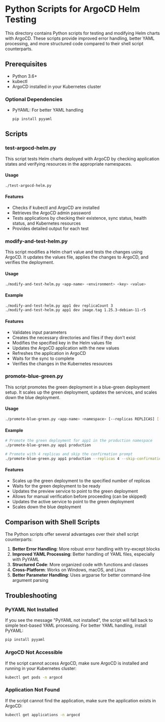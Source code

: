 # Python Scripts for ArgoCD Helm Testing

This directory contains Python scripts for testing and modifying Helm charts with ArgoCD. These scripts provide improved error handling, better YAML processing, and more structured code compared to their shell script counterparts.

## Prerequisites

- Python 3.6+
- kubectl
- ArgoCD installed in your Kubernetes cluster

### Optional Dependencies

- PyYAML: For better YAML handling
  ```
  pip install pyyaml
  ```

## Scripts

### test-argocd-helm.py

This script tests Helm charts deployed with ArgoCD by checking application states and verifying resources in the appropriate namespaces.

#### Usage

```bash
./test-argocd-helm.py
```

#### Features

- Checks if kubectl and ArgoCD are installed
- Retrieves the ArgoCD admin password
- Tests applications by checking their existence, sync status, health status, and Kubernetes resources
- Provides detailed output for each test

### modify-and-test-helm.py

This script modifies a Helm chart value and tests the changes using ArgoCD. It updates the values file, applies the changes to ArgoCD, and verifies the deployment.

#### Usage

```bash
./modify-and-test-helm.py <app-name> <environment> <key> <value>
```

#### Example

```bash
./modify-and-test-helm.py app1 dev replicaCount 3
./modify-and-test-helm.py app1 dev image.tag 1.25.3-debian-11-r5
```

#### Features

- Validates input parameters
- Creates the necessary directories and files if they don't exist
- Modifies the specified key in the Helm values file
- Updates the ArgoCD application with the new values
- Refreshes the application in ArgoCD
- Waits for the sync to complete
- Verifies the changes in the Kubernetes resources

### promote-blue-green.py

This script promotes the green deployment in a blue-green deployment setup. It scales up the green deployment, updates the services, and scales down the blue deployment.

#### Usage

```bash
./promote-blue-green.py <app-name> <namespace> [--replicas REPLICAS] [--skip-confirmation]
```

#### Example

```bash
# Promote the green deployment for app1 in the production namespace
./promote-blue-green.py app1 production

# Promote with 4 replicas and skip the confirmation prompt
./promote-blue-green.py app1 production --replicas 4 --skip-confirmation
```

#### Features

- Scales up the green deployment to the specified number of replicas
- Waits for the green deployment to be ready
- Updates the preview service to point to the green deployment
- Allows for manual verification before proceeding (can be skipped)
- Updates the active service to point to the green deployment
- Scales down the blue deployment

## Comparison with Shell Scripts

The Python scripts offer several advantages over their shell script counterparts:

1. **Better Error Handling**: More robust error handling with try-except blocks
2. **Improved YAML Processing**: Better handling of YAML files, especially with PyYAML
3. **Structured Code**: More organized code with functions and classes
4. **Cross-Platform**: Works on Windows, macOS, and Linux
5. **Better Parameter Handling**: Uses argparse for better command-line argument parsing

## Troubleshooting

### PyYAML Not Installed

If you see the message "PyYAML not installed", the script will fall back to simple text-based YAML processing. For better YAML handling, install PyYAML:

```bash
pip install pyyaml
```

### ArgoCD Not Accessible

If the script cannot access ArgoCD, make sure ArgoCD is installed and running in your Kubernetes cluster:

```bash
kubectl get pods -n argocd
```

### Application Not Found

If the script cannot find the application, make sure the application exists in ArgoCD:

```bash
kubectl get applications -n argocd
``` 